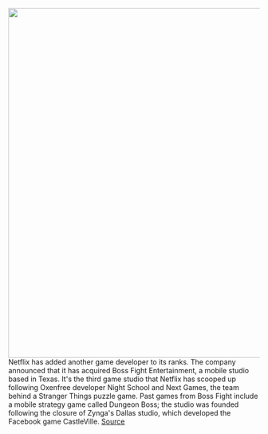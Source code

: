 <img src='https://cdn.vox-cdn.com/thumbor/lHCs3wXaDA7gdUp4KoaQYyNRo34=/0x0:2040x1360/1200x800/filters:focal(857x517:1183x843)/cdn.vox-cdn.com/uploads/chorus_image/image/70668755/acastro_181101_1777_netflix_0001.0.jpg' width='700px' /><br/>
Netflix has added another game developer to its ranks. The company announced that it has acquired Boss Fight Entertainment, a mobile studio based in Texas. It's the third game studio that Netflix has scooped up following Oxenfree developer Night School and Next Games, the team behind a Stranger Things puzzle game. Past games from Boss Fight include a mobile strategy game called Dungeon Boss; the studio was founded following the closure of Zynga's Dallas studio, which developed the Facebook game CastleVille.
<a href='https://www.theverge.com/2022/3/24/22995286/netflix-games-boss-fight-entertainment-acquisition'> Source <a/>